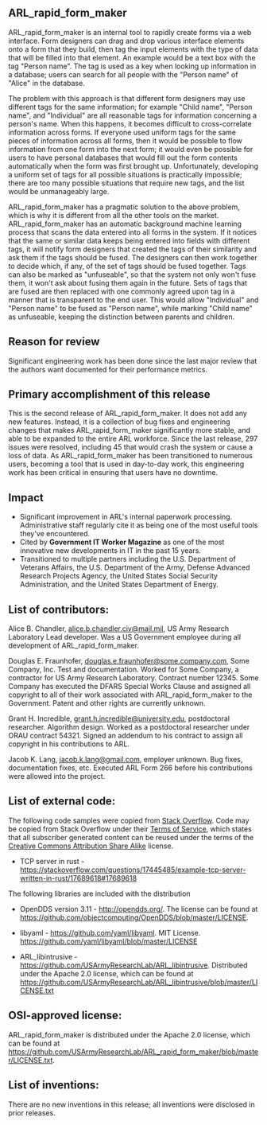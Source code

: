 ARL_rapid_form_maker
--------------------

ARL_rapid_form_maker is an internal tool to rapidly create forms via a web
interface.  Form designers can drag and drop various interface elements onto a
form that they build, then tag the input elements with the type of data that
will be filled into that element.  An example would be a text box with the tag
"Person name".  The tag is used as a key when looking up information in a
database; users can search for all people with the "Person name" of "Alice" in
the database.

The problem with this approach is that different form designers may use
different tags for the same information; for example "Child name", "Person
name", and "Individual" are all reasonable tags for information concerning a
person's name.  When this happens, it becomes difficult to cross-correlate
information across forms.  If everyone used uniform tags for the same pieces
of information across all forms, then it would be possible to flow information
from one form into the next form; it would even be possible for users to have
personal databases that would fill out the form contents automatically when
the form was first brought up.  Unfortunately, developing a uniform set of
tags for all possible situations is practically impossible; there are too many
possible situations that require new tags, and the list would be unmanageably
large.

ARL_rapid_form_maker has a pragmatic solution to the above problem, which is
why it is different from all the other tools on the market.
ARL_rapid_form_maker has an automatic background machine learning process that
scans the data entered into all forms in the system.  If it notices that the
same or similar data keeps being entered into fields with different tags, it
will notify form designers that created the tags of their similarity and ask
them if the tags should be fused.  The designers can then work together to
decide which, if any, of the set of tags should be fused together.  Tags can
also be marked as "unfuseable", so that  the system not only won't fuse them,
it won't ask about fusing them again in the future.  Sets of tags that are
fused are then replaced with one commonly agreed upon tag in a manner that is
transparent to the end user.  This would allow "Individual" and "Person name"
to be fused as "Person name", while marking "Child name" as unfuseable,
keeping the distinction between parents and children.

Reason for review
-----------------

Significant engineering work has been done since the last major review that
the authors want documented for their performance metrics.

Primary accomplishment of this release
--------------------------------------

This is the second release of ARL_rapid_form_maker.  It does not add any new
features.  Instead, it is a collection of bug fixes and engineering changes
that makes ARL_rapid_form_maker significantly more stable, and able to be
expanded to the entire ARL workforce.  Since the last release, 297 issues were
resolved, including 45 that would crash the system or cause a loss of data. As
ARL_rapid_form_maker has been transitioned to numerous users, becoming a tool
that is used in day-to-day work, this engineering work has been critical in
ensuring that users have no downtime.

Impact
------

* Significant improvement in ARL's internal paperwork processing.
  Administrative staff regularly cite it as being one of the most useful tools
  they've encountered.
* Cited by __Government IT Worker Magazine__ as one of the most innovative new
  developments in IT in the past 15 years.
* Transitioned to multiple partners including the U.S. Department of Veterans
  Affairs, the U.S. Department of the Army, Defense Advanced Research Projects
  Agency, the United States Social Security Administration, and the
  United States Department of Energy.

List of contributors:
---------------------

Alice B. Chandler, alice.b.chandler.civ@mail.mil, US Army Research Laboratory
    Lead developer.  Was a US Government employee during all development of
    ARL_rapid_form_maker.

Douglas E. Fraunhofer, douglas.e.fraunhofer@some.company.com, Some Company, Inc.
    Test and documentation.  Worked for Some Company, a contractor for US
    Army Research Laboratory.  Contract number 12345.  Some Company has
    executed the DFARS Special Works Clause and assigned all copyright to all
    of their work associated with ARL_rapid_form_maker to the
    Government.  Patent and other rights are currently unknown.

Grant H. Incredible, grant.h.incredible@university.edu, postdoctoral researcher.
    Algorithm design.  Worked as a postdoctoral researcher under ORAU
    contract 54321.  Signed an addendum to his contract to assign all
    copyright in his contributions to ARL.

Jacob K. Lang, jacob.k.lang@gmail.com, employer unknown.  Bug fixes,
    documentation fixes, etc. Executed ARL Form 266 before his contributions
    were allowed into the project.

List of external code:
----------------------

The following code samples were copied from
[Stack Overflow](https://stackoverflow.com/).  Code may be copied from
Stack Overflow under their
[Terms of Service](https://stackexchange.com/legal/terms-of-service), which
states that all subscriber generated content can be reused under the terms of
the [Creative Commons Attribution Share Alike](https://creativecommons.org/licenses/by-sa/3.0/)
license.

* TCP server in rust -
  https://stackoverflow.com/questions/17445485/example-tcp-server-written-in-rust/17689618#17689618

The following libraries are included with the distribution

* OpenDDS version 3.11 - http://opendds.org/. The license can be found at
  https://github.com/objectcomputing/OpenDDS/blob/master/LICENSE.

* libyaml - https://github.com/yaml/libyaml.  MIT License.
  https://github.com/yaml/libyaml/blob/master/LICENSE

* ARL_libintrusive - https://github.com/USArmyResearchLab/ARL_libintrusive.
  Distributed under the Apache 2.0 license, which can be found at
  https://github.com/USArmyResearchLab/ARL_libintrusive/blob/master/LICENSE.txt


OSI-approved license:
---------------------

ARL_rapid_form_maker is distributed under the Apache 2.0 license,
which can be found at
https://github.com/USArmyResearchLab/ARL_rapid_form_maker/blob/master/LICENSE.txt.

List of inventions:
-------------------

There are no new inventions in this release; all inventions were disclosed in
prior releases.
